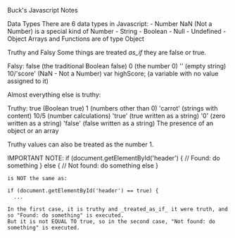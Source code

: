 Buck's Javascript Notes

Data Types
  There are 6 data types in Javascript:
    - Number
      NaN (Not a Number) is a special kind of Number
    - String
    - Boolean
    - Null
    - Undefined
    - Object
      Arrays and Functions are of type Object

Truthy and Falsy
  Some things are treated _as_if_ they are false or true.

  Falsy:
    false (the traditional Boolean false)
    0 (the number 0)
    '' (empty string)
    10/'score' (NaN - Not a Number)
    var highScore; (a variable with no value assigned to it)

  Almost everything else is truthy:

  Truthy:
    true (Boolean true)
    1 (numbers other than 0)
    'carrot' (strings with content)
    10/5 (number calculations)
    'true' (true written as a string)
    '0' (zero written as a string)
    'false' (false written as a string)
    The presence of an object or an array

  Truthy values can also be treated as the number 1.

  IMPORTANT NOTE:
    if (document.getElementById('header') {
      // Found: do something
    } else {
      // Not found: do something else
    }

    is NOT the same as:

    if (document.getElementById('header') == true) {
      ...

    In the first case, it is truthy and _treated_as_if_ it were truth, and so "Found: do something" is executed.
    But it is not EQUAL TO true, so in the second case, "Not found: do something" is executed.
